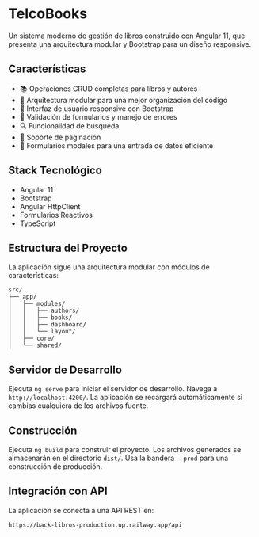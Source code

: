 # TelcoBooks

Un sistema moderno de gestión de libros construido con Angular 11, que presenta una arquitectura modular y Bootstrap para un diseño responsive.

## Características

- 📚 Operaciones CRUD completas para libros y autores
- 🎯 Arquitectura modular para una mejor organización del código
- 🎨 Interfaz de usuario responsive con Bootstrap
- 📝 Validación de formularios y manejo de errores
- 🔍 Funcionalidad de búsqueda
- 📄 Soporte de paginación
- 🚀 Formularios modales para una entrada de datos eficiente

## Stack Tecnológico

- Angular 11
- Bootstrap
- Angular HttpClient
- Formularios Reactivos
- TypeScript

## Estructura del Proyecto

La aplicación sigue una arquitectura modular con módulos de características:

```
src/
├── app/
│   ├── modules/
│   │   ├── authors/
│   │   ├── books/
│   │   ├── dashboard/
│   │   └── layout/
│   ├── core/
│   └── shared/
```

## Servidor de Desarrollo

Ejecuta `ng serve` para iniciar el servidor de desarrollo. Navega a `http://localhost:4200/`. La aplicación se recargará automáticamente si cambias cualquiera de los archivos fuente.

## Construcción

Ejecuta `ng build` para construir el proyecto. Los archivos generados se almacenarán en el directorio `dist/`. Usa la bandera `--prod` para una construcción de producción.

## Integración con API

La aplicación se conecta a una API REST en:
```
https://back-libros-production.up.railway.app/api
```
